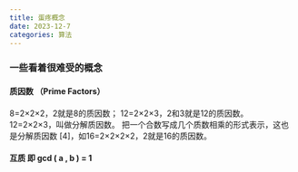 ```yaml
---
title: 蛋疼概念
date: 2023-12-7
categories: 算法
---
```


### 一些看着很难受的概念

#### 质因数 （Prime Factors）

8=2×2×2，2就是8的质因数；
12=2×2×3，2和3就是12的质因数。
12=2×2×3，叫做分解质因数。
把一个合数写成几个质数相乘的形式表示，这也是分解质因数 [4]，如16=2×2×2×2，2就是16的质因数。

#### 互质  即 gcd ( a ,  b ) = 1





